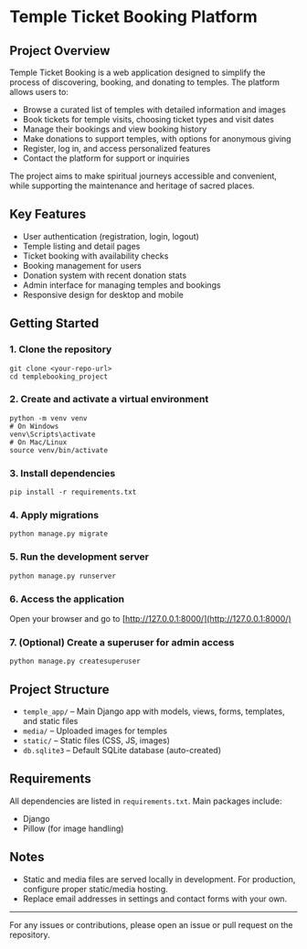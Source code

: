 # Temple Ticket Booking Platform

## Project Overview
Temple Ticket Booking is a web application designed to simplify the process of discovering, booking, and donating to temples. The platform allows users to:
- Browse a curated list of temples with detailed information and images
- Book tickets for temple visits, choosing ticket types and visit dates
- Manage their bookings and view booking history
- Make donations to support temples, with options for anonymous giving
- Register, log in, and access personalized features
- Contact the platform for support or inquiries

The project aims to make spiritual journeys accessible and convenient, while supporting the maintenance and heritage of sacred places.

## Key Features
- User authentication (registration, login, logout)
- Temple listing and detail pages
- Ticket booking with availability checks
- Booking management for users
- Donation system with recent donation stats
- Admin interface for managing temples and bookings
- Responsive design for desktop and mobile

## Getting Started

### 1. Clone the repository
```
git clone <your-repo-url>
cd templebooking_project
```

### 2. Create and activate a virtual environment
```
python -m venv venv
# On Windows
venv\Scripts\activate
# On Mac/Linux
source venv/bin/activate
```

### 3. Install dependencies
```
pip install -r requirements.txt
```

### 4. Apply migrations
```
python manage.py migrate
```

### 5. Run the development server
```
python manage.py runserver
```

### 6. Access the application
Open your browser and go to [http://127.0.0.1:8000/](http://127.0.0.1:8000/)

### 7. (Optional) Create a superuser for admin access
```
python manage.py createsuperuser
```

## Project Structure
- `temple_app/` – Main Django app with models, views, forms, templates, and static files
- `media/` – Uploaded images for temples
- `static/` – Static files (CSS, JS, images)
- `db.sqlite3` – Default SQLite database (auto-created)

## Requirements
All dependencies are listed in `requirements.txt`. Main packages include:
- Django
- Pillow (for image handling)

## Notes
- Static and media files are served locally in development. For production, configure proper static/media hosting.
- Replace email addresses in settings and contact forms with your own.

---

For any issues or contributions, please open an issue or pull request on the repository.
